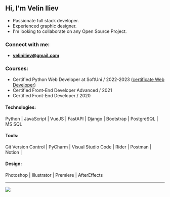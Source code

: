 [//]: # (<img src="./logos/github-newheader2.png" alt="Python">)

## Hi, I'm Velin Iliev

- Passionate full stack developer.
- Experienced graphic designer.
- I'm looking to collaborate on any Open Source Project.

### Connect with me:

- **veliniliev@gmail.com**

### Courses:

[//]: # (- Currently, studying Python Full Stack Developer at SoftUni ... [see my progress])
- Certified Python Web Developer at SoftUni / 2022-2023 ([certificate Web Developer])
- Certified Front-End Developer Advanced / 2021
- Certified Front-End Developer / 2020

#### Technologies:
<p>
    <span>Python</span> | 
    <span>JavaScript</span> |
    <span>VueJS</span> |
    <span>FastAPI</span> |
    <span>Django</span> |
    <span>Bootstrap</span> |
    <span>PostgreSQL</span> |
    <span>MS SQL</span>
    
</p>

#### Tools:
<p>
    <span>Git Version Control |</span> 
    <span> PyCharm |</span> 
    <span> Visual Studio Code |</span> 
    <span> Rider |</span> 
    <span> Postman |</span>
    <span> Notion | </span>
</p>

#### Design:
<p>
    <span>Photoshop</span> |
    <span>Illustrator</span> |
    <span>Premiere</span> |
    <span>AfterEffects</span>
</p>

<hr>

<img height="160" src="https://github-readme-stats-git-masterrstaa-rickstaa.vercel.app/api/top-langs/?username=VelinIliev&layout=compact&text_color=FFFFFF&bg_color=09131B&hide_border=true" />

[see my progress]:https://github.com/VelinIliev/SoftUni-Python-Full-Stack-Developer-progress

[certificate Web Developer]: https://softuni.bg/certificates/details/191128/8aab45c5
